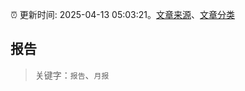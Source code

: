 :alarm_clock: 更新时间: 2025-04-13 05:03:21。[文章来源](/README.md)、[文章分类](/TAGS.md)

## 报告


> 关键字：`报告`、`月报`



